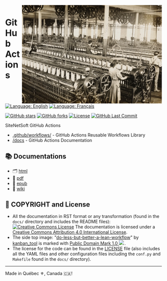 <img src="./assets/workflow.webp" alt="Old photo of a workshop" style="width: 450px;" align="right">

# GitHub Actions

[![Language: English](https://img.shields.io/badge/Language-English-blue.svg)](./README.md)
[![Language: Français](https://img.shields.io/badge/Langue-Fran%C3%A7ais-blue.svg)](./README.fr.md)

[![GitHub stars](https://img.shields.io/github/stars/SiteNetSoft/GitHub-Actions?logo=github)](https://github.com/SiteNetSoft/GitHub-Actions/stargazers)
[![GitHub forks](https://img.shields.io/github/forks/SiteNetSoft/GitHub-Actions?logo=github)](https://github.com/SiteNetSoft/GitHub-Actions/network)
[![License](https://img.shields.io/github/license/SiteNetSoft/GitHub-Actions)](https://github.com/SiteNetSoft/GitHub-Actions/blob/master/LICENSE)
[![GitHub Last Commit](https://img.shields.io/github/last-commit/SiteNetSoft/GitHub-Actions?logo=github)](https://github.com/SiteNetSoft/GitHub-Actions/commits/master)

SiteNetSoft GitHub Actions

- [.github/workflows/](https://github.com/SiteNetSoft/GitHub-Actions/tree/master/.github/workflows) - GitHub Actions Reusable Workflows Library
- [/docs](https://github.com/SiteNetSoft/GitHub-Actions/tree/master/docs) - GitHub Actions Documentation

## :books: Documentations
- :card_index_dividers: [html](https://sitenetsoft.com/docs/html/en/)
- :briefcase: [pdf](https://sitenetsoft.com/docs/pdf/en/)
- :green_book: [epub](https://sitenetsoft.com/docs/epub/en/)
- :memo: [wiki](https://github.com/SiteNetSoft/GitHub-Actions/wiki)

## :scroll: COPYRIGHT and License
* All the documentation in RST format or any transformation (found in the `docs/` directory and includes the README files): <a rel="license" href="http://creativecommons.org/licenses/by/4.0/"><img alt="Creative Commons License" style="border-width:0" src="https://i.creativecommons.org/l/by/4.0/80x15.png" /></a> The documentation is licensed under a <a rel="license" href="http://creativecommons.org/licenses/by/4.0/">Creative Commons Attribution 4.0 International License</a>.
* The side top image: "<a target="_blank" rel="noopener noreferrer" href="https://www.flickr.com/photos/125753676@N07/20950317165">do-less-but-better-a-lean-workflow</a>" by <a target="_blank" rel="noopener noreferrer" href="https://www.flickr.com/photos/125753676@N07">kanban_tool</a> is marked with <a target="_blank" rel="noopener noreferrer" href="https://creativecommons.org/publicdomain/mark/1.0/?ref=openverse">Public Domain Mark 1.0 <img src="https://mirrors.creativecommons.org/presskit/icons/pd.svg" style="height: 1em; margin-right: 0.125em; display: inline;"></img></a>.
* The license for the code can be found in the [LICENSE](./LICENSE) file (also includes all the YAML files and other configuration files including the `conf.py` and `Makefile` found in the `docs/` directory).

---

Made in Québec :fleur_de_lis:, Canada 🇨🇦!